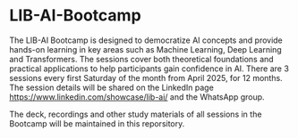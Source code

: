 # LIB-AI-Bootcamp

The LIB-AI Bootcamp is designed to democratize AI concepts and provide hands-on learning in key areas such as Machine Learning, Deep Learning and Transformers. The sessions cover both theoretical foundations and practical applications to help participants gain confidence in AI. There are 3 sessions every first Saturday of the month from April 2025, for 12 months. The session details will be shared on the LinkedIn page https://www.linkedin.com/showcase/lib-ai/  and the WhatsApp group.

The deck, recordings and other study materials of all sessions in the Bootcamp will be maintained in this reporsitory.
